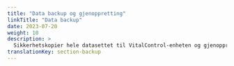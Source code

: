 ```yaml
---
title: "Data backup og gjenoppretting"
linkTitle: "Data backup"
date: 2023-07-20
weight: 10
description: >
  Sikkerhetskopier hele datasettet til VitalControl-enheten og gjenopprett det på en annen enhet.
translationKey: section-backup
---
```

